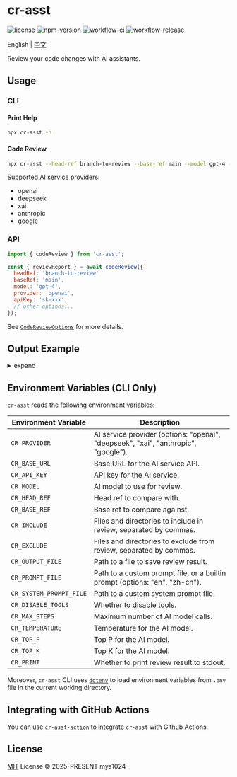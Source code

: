 # cr-asst

[![license](https://img.shields.io/github/license/mys1024/cr-asst)](./LICENSE)
[![npm-version](https://img.shields.io/npm/v/cr-asst?color=%23cb3837)](https://www.npmjs.com/package/cr-asst)
[![workflow-ci](https://img.shields.io/github/actions/workflow/status/mys1024/cr-asst/ci.yml?label=ci)](https://github.com/mys1024/cr-asst/actions/workflows/ci.yml)
[![workflow-release](https://img.shields.io/github/actions/workflow/status/mys1024/cr-asst/release.yml?label=release)](https://github.com/mys1024/cr-asst/actions/workflows/release.yml)

English | [中文](./README.zh.md)

Review your code changes with AI assistants.

## Usage

### CLI

#### Print Help

```sh
npx cr-asst -h
```

#### Code Review

```sh
npx cr-asst --head-ref branch-to-review --base-ref main --model gpt-4 --provider openai --api-key sk-xxx
```

Supported AI service providers:

- openai
- deepseek
- xai
- anthropic
- google

### API

```javascript
import { codeReview } from 'cr-asst';

const { reviewReport } = await codeReview({
  headRef: 'branch-to-review'
  baseRef: 'main',
  model: 'gpt-4',
  provider: 'openai',
  apiKey: 'sk-xxx',
  // other options...
});
```

See [`CodeReviewOptions`](./src/types.ts) for more details.

## Output Example

<details>

<summary>expand</summary>

```markdown
# Overall Changes

1. Extracted the completion logic into a separate file (`completion.ts`) to improve modularity and reusability.
2. Removed the `dryRun` option from `CodeReviewOptions` and updated related code.
3. Renamed `inputTokens` and `outputTokens` to `promptTokens` and `completionTokens` respectively to align with OpenAI's terminology.
4. Updated test files and snapshots to reflect the changes in token naming and the removal of the `dryRun` option.

# Overall Review Comments

1. The refactoring improves code organization by separating concerns, making the codebase easier to maintain and extend.
2. The removal of the `dryRun` option simplifies the API, though it may impact testing. Ensure that alternative testing strategies are in place.

# File-wise Review

1. `src/code_review/completion.ts`
   1. Added a new file to handle the creation and reading of completion streams. This improves modularity by encapsulating the completion logic in a single place.

2. `src/code_review/index.ts`
   1. Updated the `codeReview` function to use the new `createCompletion` function, simplifying the main logic and removing redundant code.
   2. Removed the `dryRun` option and related logic, making the function more straightforward.

3. `src/code_review/test/__snapshots__/utils.test.ts.snap`
   1. Updated the snapshot to reflect the renaming of `inputTokens` and `outputTokens` to `promptTokens` and `completionTokens`.

4. `src/code_review/test/index.test.ts`
   1. Deleted the test file since it was specific to the `dryRun` option, which has been removed.

5. `src/code_review/test/utils.test.ts`
   1. Updated the test cases to use the new token naming conventions (`promptTokens` and `completionTokens`).

6. `src/code_review/utils.ts`
   1. Updated the utility functions to use the new `CompletionUsage` and `CompletionStats` types, aligning with the changes in the completion logic.

7. `src/types.ts`
   1. Removed the `dryRun` option from `CodeReviewOptions`.
   2. Updated the `CodeReviewResult` type to use `CompletionStats` and `CompletionUsage` from the new `completion.ts` file, ensuring type consistency across the codebase.
```

</details>

## Environment Variables (CLI Only)

`cr-asst` reads the following environment variables:

| Environment Variable    | Description                                                                        |
| ----------------------- | ---------------------------------------------------------------------------------- |
| `CR_PROVIDER`           | AI service provider (options: "openai", "deepseek", "xai", "anthropic", "google"). |
| `CR_BASE_URL`           | Base URL for the AI service API.                                                   |
| `CR_API_KEY`            | API key for the AI service.                                                        |
| `CR_MODEL`              | AI model to use for review.                                                        |
| `CR_HEAD_REF`           | Head ref to compare with.                                                          |
| `CR_BASE_REF`           | Base ref to compare against.                                                       |
| `CR_INCLUDE`            | Files and directories to include in review, separated by commas.                   |
| `CR_EXCLUDE`            | Files and directories to exclude from review, separated by commas.                 |
| `CR_OUTPUT_FILE`        | Path to a file to save review result.                                              |
| `CR_PROMPT_FILE`        | Path to a custom prompt file, or a builtin prompt (options: "en", "zh-cn").        |
| `CR_SYSTEM_PROMPT_FILE` | Path to a custom system prompt file.                                               |
| `CR_DISABLE_TOOLS`      | Whether to disable tools.                                                          |
| `CR_MAX_STEPS`          | Maximum number of AI model calls.                                                  |
| `CR_TEMPERATURE`        | Temperature for the AI model.                                                      |
| `CR_TOP_P`              | Top P for the AI model.                                                            |
| `CR_TOP_K`              | Top K for the AI model.                                                            |
| `CR_PRINT`              | Whether to print review result to stdout.                                          |

Moreover, `cr-asst` CLI uses [`dotenv`](https://www.npmjs.com/package/dotenv) to load environment variables from `.env` file in the current working directory.

## Integrating with GitHub Actions

You can use [`cr-asst-action`](https://github.com/mys1024/cr-asst-action) to integrate `cr-asst` with Github Actions.

## License

[MIT](./LICENSE) License &copy; 2025-PRESENT mys1024
